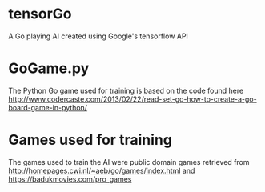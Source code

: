 # tensorGo
A Go playing AI created using Google's tensorflow API

# GoGame.py
The Python Go game used for training is based on the code found here
http://www.codercaste.com/2013/02/22/read-set-go-how-to-create-a-go-board-game-in-python/

# Games used for training
The games used to train the AI were public domain games retrieved from
http://homepages.cwi.nl/~aeb/go/games/index.html
and
https://badukmovies.com/pro_games
